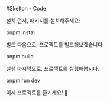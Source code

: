 #Skelton - Code

설치
먼저, 패키지를 설치해주세요:

pnpm install

빌드
다음으로, 프로젝트를 빌드해보겠습니다:

pnpm build

실행
마지막으로, 프로젝트를 실행해봅시다:

pnpm run dev

이제 프로젝트를 즐기세요! 🚀
